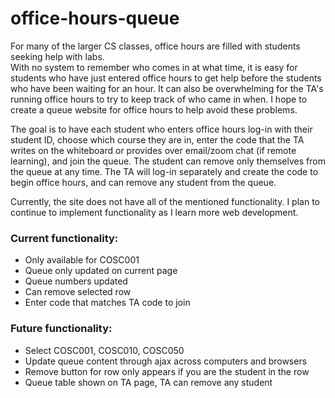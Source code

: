 # office-hours-queue

For many of the larger CS classes, office hours are filled with students seeking help with labs.  
With no system to remember who comes in at what time, it is easy for students who have just entered office hours to
get help before the students who have been waiting for an hour. It can also be overwhelming for the TA's running office hours
to try to keep track of who came in when. I hope to create a queue website for office hours to help avoid these problems.

The goal is to have each student who enters office hours log-in with their student ID, choose which course they are in, enter the code that the TA writes on the whiteboard
or provides over email/zoom chat (if remote learning), and join the queue. The student can remove only themselves from the queue at any time. The TA will log-in separately and create the code to begin office hours, and can remove any student from the queue.

Currently, the site does not have all of the mentioned functionality. I plan to continue to implement functionality as I learn more web development.

### Current functionality:

- Only available for COSC001
- Queue only updated on current page
- Queue numbers updated
- Can remove selected row
- Enter code that matches TA code to join

### Future functionality:

- Select COSC001, COSC010, COSC050
- Update queue content through ajax across computers and browsers
- Remove button for row only appears if you are the student in the row
- Queue table shown on TA page, TA can remove any student
